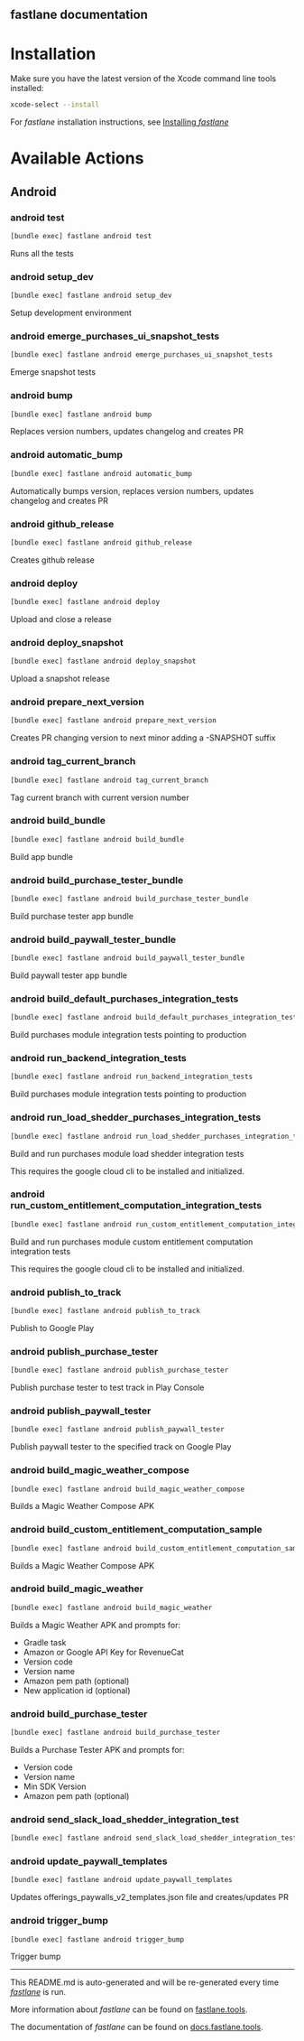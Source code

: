fastlane documentation
----

# Installation

Make sure you have the latest version of the Xcode command line tools installed:

```sh
xcode-select --install
```

For _fastlane_ installation instructions, see [Installing _fastlane_](https://docs.fastlane.tools/#installing-fastlane)

# Available Actions

## Android

### android test

```sh
[bundle exec] fastlane android test
```

Runs all the tests

### android setup_dev

```sh
[bundle exec] fastlane android setup_dev
```

Setup development environment

### android emerge_purchases_ui_snapshot_tests

```sh
[bundle exec] fastlane android emerge_purchases_ui_snapshot_tests
```

Emerge snapshot tests

### android bump

```sh
[bundle exec] fastlane android bump
```

Replaces version numbers, updates changelog and creates PR

### android automatic_bump

```sh
[bundle exec] fastlane android automatic_bump
```

Automatically bumps version, replaces version numbers, updates changelog and creates PR

### android github_release

```sh
[bundle exec] fastlane android github_release
```

Creates github release

### android deploy

```sh
[bundle exec] fastlane android deploy
```

Upload and close a release

### android deploy_snapshot

```sh
[bundle exec] fastlane android deploy_snapshot
```

Upload a snapshot release

### android prepare_next_version

```sh
[bundle exec] fastlane android prepare_next_version
```

Creates PR changing version to next minor adding a -SNAPSHOT suffix

### android tag_current_branch

```sh
[bundle exec] fastlane android tag_current_branch
```

Tag current branch with current version number

### android build_bundle

```sh
[bundle exec] fastlane android build_bundle
```

Build app bundle

### android build_purchase_tester_bundle

```sh
[bundle exec] fastlane android build_purchase_tester_bundle
```

Build purchase tester app bundle

### android build_paywall_tester_bundle

```sh
[bundle exec] fastlane android build_paywall_tester_bundle
```

Build paywall tester app bundle

### android build_default_purchases_integration_tests

```sh
[bundle exec] fastlane android build_default_purchases_integration_tests
```

Build purchases module integration tests pointing to production

### android run_backend_integration_tests

```sh
[bundle exec] fastlane android run_backend_integration_tests
```

Build purchases module integration tests pointing to production

### android run_load_shedder_purchases_integration_tests

```sh
[bundle exec] fastlane android run_load_shedder_purchases_integration_tests
```

Build and run purchases module load shedder integration tests

This requires the google cloud cli to be installed and initialized.

### android run_custom_entitlement_computation_integration_tests

```sh
[bundle exec] fastlane android run_custom_entitlement_computation_integration_tests
```

Build and run purchases module custom entitlement computation integration tests

This requires the google cloud cli to be installed and initialized.

### android publish_to_track

```sh
[bundle exec] fastlane android publish_to_track
```

Publish to Google Play

### android publish_purchase_tester

```sh
[bundle exec] fastlane android publish_purchase_tester
```

Publish purchase tester to test track in Play Console

### android publish_paywall_tester

```sh
[bundle exec] fastlane android publish_paywall_tester
```

Publish paywall tester to the specified track on Google Play

### android build_magic_weather_compose

```sh
[bundle exec] fastlane android build_magic_weather_compose
```

Builds a Magic Weather Compose APK

### android build_custom_entitlement_computation_sample

```sh
[bundle exec] fastlane android build_custom_entitlement_computation_sample
```

Builds a Magic Weather Compose APK

### android build_magic_weather

```sh
[bundle exec] fastlane android build_magic_weather
```

Builds a Magic Weather APK and prompts for:
* Gradle task
* Amazon or Google API Key for RevenueCat
* Version code
* Version name
* Amazon pem path (optional)
* New application id (optional)


### android build_purchase_tester

```sh
[bundle exec] fastlane android build_purchase_tester
```

Builds a Purchase Tester APK and prompts for:
* Version code
* Version name
* Min SDK Version
* Amazon pem path (optional)


### android send_slack_load_shedder_integration_test

```sh
[bundle exec] fastlane android send_slack_load_shedder_integration_test
```



### android update_paywall_templates

```sh
[bundle exec] fastlane android update_paywall_templates
```

Updates offerings_paywalls_v2_templates.json file and creates/updates PR

### android trigger_bump

```sh
[bundle exec] fastlane android trigger_bump
```

Trigger bump

----

This README.md is auto-generated and will be re-generated every time [_fastlane_](https://fastlane.tools) is run.

More information about _fastlane_ can be found on [fastlane.tools](https://fastlane.tools).

The documentation of _fastlane_ can be found on [docs.fastlane.tools](https://docs.fastlane.tools).

